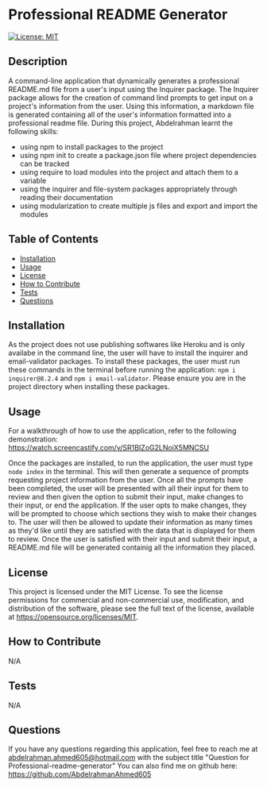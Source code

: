 # Professional README Generator

[![License: MIT](https://img.shields.io/badge/License-MIT-yellow.svg)](https://opensource.org/licenses/MIT)

## Description

A command-line application that dynamically generates a professional README.md file from a user's input using the Inquirer package. The Inquirer package allows for the creation of command lind prompts to get input on a project's information from the user. Using this information, a markdown file is generated containing all of the user's information formatted into a professional readme file. During this project, Abdelrahman learnt the following skills: 
- using npm to install packages to the project 
- using npm init to create a package.json file where project dependencies can be tracked 
- using require to load modules into the project and attach them to a variable 
- using the inquirer and file-system packages appropriately through reading their documentation 
- using modularization to create multiple js files and export and import the modules

## Table of Contents

- [Installation](#installation)
- [Usage](#usage)
- [License](#license)
- [How to Contribute](#how-to-contribute)
- [Tests](#tests)
- [Questions](#questions)

## Installation

As the project does not use publishing softwares like Heroku and is only availabe in the command line, the user will have to install the inquirer and email-validator packages. To install these packages, the user must run these commands in the terminal before running the application: `npm i inquirer@8.2.4` and `npm i email-validator`. Please ensure you are in the project directory when installing these packages.

## Usage

For a walkthrough of how to use the application, refer to the following demonstration: https://watch.screencastify.com/v/SR1BIZoG2LNoiX5MNCSU

Once the packages are installed, to run the application, the user must type `node index` in the terminal.  This will then generate a sequence of prompts requesting project information from the user. Once all the prompts have been completed, the user will be presented with all their input for them to review and then given the option to submit their input, make changes to their input, or end the application. If the user opts to make changes, they will be prompted to choose which sections they wish to make their changes to. The user will then be allowed to update their information as many times as they'd like until they are satisfied with the data that is displayed for them to review. Once the user is satisfied with their input and submit their input, a README.md file will be generated containig all the information they placed.

## License

This project is licensed under the MIT License. To see the license permissions for commercial and non-commercial use, modification, and distribution of the software, please see the full text of the license, available at https://opensource.org/licenses/MIT.

## How to Contribute

N/A

## Tests

N/A

## Questions

If you have any questions regarding this application, feel free to reach me at abdelrahman.ahmed605@hotmail.com with the subject title "Question for Professional-readme-generator"
You can also find me on github here: https://github.com/AbdelrahmanAhmed605
